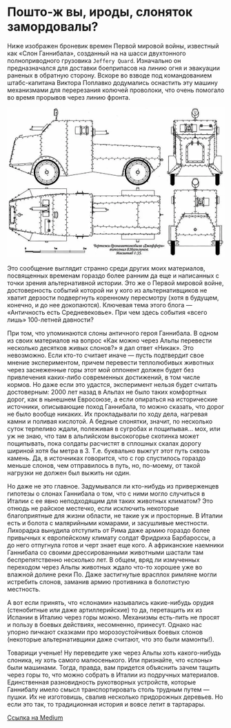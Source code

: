 # Пошто-ж вы, ироды, слоняток замордовалы?

Ниже изображен броневик времен Первой мировой войны, известный как «Слон Ганнибала», созданный на на шасси двухтонного полноприводного грузовика `Jeffery Quard`. Изначально он предназначался для доставки боеприпасов на линию огня и эвакуации раненых в обратную сторону. Вскоре во взводе под командованием штабс-капитана Виктора Поплавко додумались оснастить эту машину механизмами для перерезания колючей проволоки, что очень помогало во время прорывов через линию фронта.

<img src="img/slon.webp" alt="броневик «Слон Ганнибала»">

Это сообщение выглядит странно среди других моих материалов, посвященных временам гораздо более ранним да еще и написанных с точки зрения альтернативной истории. Это же о Первой мировой войне, достоверность событий которой ни у кого из альтернативщиков не хватит дерзости подвергнуть коренному пересмотру (хотя в будущем, конечно, и до нее докопаются). Ключевая тема этого блога — «Античность есть Средневековье». При чем здесь события «всего лишь» 100-летней давности?

При том, что упоминаются слоны античного героя Ганнибала. В одном из своих материалов на вопрос «Как можно через Альпы перевести несколько десятков живых слонов?» я дал ответ «Никак». Это невозможно. Если кто-то считает иначе — пусть подтвердит свое мнение экспериментом, причем перевести теплолюбивых животных через заснеженные горы этот мой оппонент должен будет без привлечения каких-либо современных достижений, в том числе кормов. Но даже если это удастся, эксперимент нельзя будет считать достоверным: 2000 лет назад в Альпах не было таких комфортных дорог, как в нынешнем Евросоюзе, а если опираться на исторические источники, описывающие поход Ганнибала, то можно сказать, что дорог не было вообще никаких. Их прокладывали по ходу дела, нагревая камни и поливая кислотой. А бедные слонятки, значит, по несколько суток терпеливо ждали, полеживая в сугробах и пощипывая… мох, или уж не знаю, что там в альпийском высокогорье скотинка может пощипывать, пока солдаты расчистят в сплошных скалах дорогу шириной хотя бы метра в 3. Т.е. буквально выжгут этот путь сквозь камень. Да, в источниках говорится, что с гор спустилось гораздо меньше слонов, чем отправилось в путь, но, по-моему, от такой нагрузки не должен был выжить ни один.

Но даже не это главное. Задумывался ли кто-нибудь из приверженцев гипотезы о слонах Ганнибала о том, что с ними могло случиться в Италии с ее явно неподходящим для таких животных климатом? Это отнюдь не райское местечко, если исключить некоторые благоприятные для жизни области, не такие уж и просторные. В Италии есть и болота с малярийными комарами, и засушливые местности. Лихорадка вынудила отступить от Рима даже армию гораздо более привычных к европейскому климату солдат Фридриха Барбароссы, а до него отпугнула готов и черт знает еще кого. А африканские наемники Ганнибала со своими дрессированными животными шастали там беспрепятственно несколько лет. В общем, вряд ли измученных переходом через Альпы животных ждало что-то хорошее уже во влажной долине реки По. Даже застигнутые врасплох римляне могли истребить слонов, заманив армию противника в болотистую местность.

А вот если принять, что «слонами» назывались какие-нибудь орудия (стенобитные или даже артиллерийские) то да, перетащить их из Испании в Италию через горы можно. Механизмы есть-пить не просят и пользу в боевых действиях, несомненно, принесут. Однако нас упорно пичкают сказками про морозоустойчивых боевых слонов (некоторые альтернативщики даже считают, что это были мамонты!).

Товарищи ученые! Ну переведите уже через Альпы хоть какого-нибудь слоника, ну хоть самого малюсенького. Или признайте, что «слоны» были машинами. Тогда, правда, вам придется объяснить зачем тащить через горы то, что можно собрать в Италии из подручных материалов. Единственная разновидность рукотворных устройств, которые Ганнибалу имело смысл транспортировать столь трудным путем — пушки. Их не изготовишь, свалив несколько придорожных деревьев. Но если это так, то традиционная история и вовсе летит в тартарары.

[Ссылка на Medium](https://yababay.medium.com/%D1%80%D0%BE%D1%81%D1%81%D0%B8%D1%8F-%D1%80%D0%BE%D0%B4%D0%B8%D0%BD%D0%B0-%D1%81%D0%BB%D0%BE%D0%BD%D0%BE%D0%B2-fff5456a6603)

